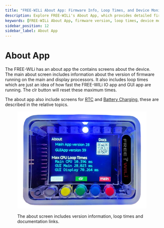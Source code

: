 ```yaml
---
title: "FREE-WILi About App: Firmware Info, Loop Times, and Device Monitoring"
description: Explore FREE-WILi's About App, which provides detailed firmware version info, loop times for app performance, and screens for RTC and battery status, offering a comprehensive overview of your device
keywords: [FREE-WILi About App, firmware version, loop times, device monitoring, RTC, battery charging, FreeWili IO, GUI app, documentation links]
sidebar_position: 12
sidebar_label: About App
---
```


# About App

The FREE-WILi has an about app the contains screens about the device. The main about screen includes information about the version of firmware running on the main and display processors. It also includes loop times which are just an idea of how fast the FREE-WILi IO app and GUI app are running. The clr button will reset these maximum times.

The about app also include screens for [RTC](/io-app/settings-menu/rtc-settings/) and [Battery Charging](/gui-screen-buttons-and-lights/li-ion-battery-and-power-management/), these are described in the relative topics.

<div class="text--center">

<figure>

![The about screen includes version information, loop times and documentation links.](../assets/about-screen.webp "The about screen includes version information, loop times and documentation links.")
<figcaption>The about screen includes version information, loop times and documentation links.</figcaption>
</figure>
</div>